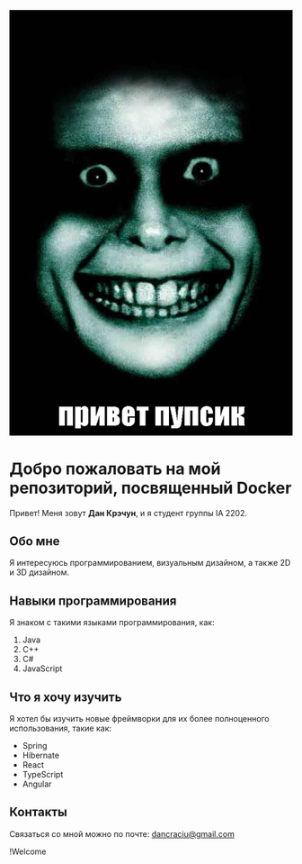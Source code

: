 ![Welcome](https://github.com/Arcedii/Docker-/blob/main/images/Welcome.png)
# Добро пожаловать на мой репозиторий, посвященный Docker

Привет! Меня зовут **Дан Крэчун**, и я студент группы IA 2202. 

## Обо мне

Я интересуюсь программированием, визуальным дизайном, а также 2D и 3D дизайном.

## Навыки программирования

Я знаком с такими языками программирования, как:

1. Java
2. C++
3. C#
4. JavaScript

## Что я хочу изучить

Я хотел бы изучить новые фреймворки для их более полноценного использования, такие как:

- Spring
- Hibernate
- React
- TypeScript
- Angular

## Контакты

Связаться со мной можно по почте: dancraciu@gmail.com

!Welcome



